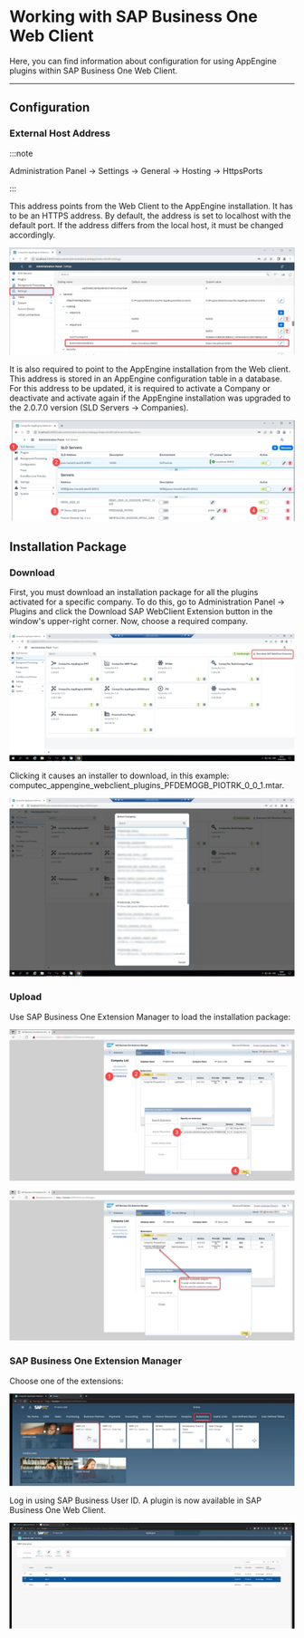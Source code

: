 # Working with SAP Business One Web Client

Here, you can find information about configuration for using AppEngine plugins within SAP Business One Web Client.

---

## Configuration

### External Host Address

:::note

Administration Panel → Settings → General → Hosting → HttpsPorts

:::

This address points from the Web Client to the AppEngine installation. It has to be an HTTPS address. By default, the address is set to localhost with the default port. If the address differs from the local host, it must be changed accordingly.

![External Host](./media/working-with-sap-business-one-web-client/external-host-address.webp)

It is also required to point to the AppEngine installation from the Web client. This address is stored in an AppEngine configuration table in a database. For this address to be updated, it is required to activate a Company or deactivate and activate again if the AppEngine installation was upgraded to the 2.0.7.0 version (SLD Servers → Companies).

![Activate Database](./media/working-with-sap-business-one-web-client/ae-activate-database.webp)

## Installation Package

### Download

First, you must download an installation package for all the plugins activated for a specific company. To do this, go to Administration Panel → Plugins and click the Download SAP WebClient Extension button in the window's upper-right corner. Now, choose a required company.

![Plugins](./media/working-with-sap-business-one-web-client/plugins.webp)

Clicking it causes an installer to download, in this example: computec_appengine_webclient_plugins_PFDEMOGB_PIOTRK_0_0_1.mtar.

![Plugins](./media/working-with-sap-business-one-web-client/plugins-2.webp)

### Upload

Use SAP Business One Extension Manager to load the installation package:

![Extension Manager](./media/working-with-sap-business-one-web-client/extension-manager.webp)

![Successfull Extension Update](./media/working-with-sap-business-one-web-client/successful-extention-update.webp)

### SAP Business One Extension Manager

Choose one of the extensions:

![Extension](./media/working-with-sap-business-one-web-client/extensions.webp)

Log in using SAP Business User ID. A plugin is now available in SAP Business One Web Client.

![Web Client](./media/working-with-sap-business-one-web-client/web-client.webp)
